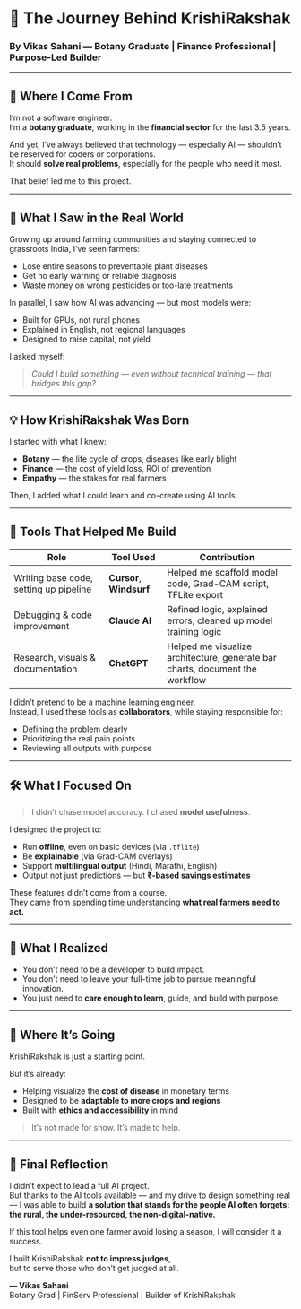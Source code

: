 # 🌱 The Journey Behind KrishiRakshak  
### By Vikas Sahani — Botany Graduate | Finance Professional | Purpose-Led Builder

---

## 🧭 Where I Come From

I’m not a software engineer.  
I’m a **botany graduate**, working in the **financial sector** for the last 3.5 years.

And yet, I’ve always believed that technology — especially AI — shouldn’t be reserved for coders or corporations.  
It should **solve real problems**, especially for the people who need it most.

That belief led me to this project.

---

## 🌾 What I Saw in the Real World

Growing up around farming communities and staying connected to grassroots India, I’ve seen farmers:
- Lose entire seasons to preventable plant diseases
- Get no early warning or reliable diagnosis
- Waste money on wrong pesticides or too-late treatments

In parallel, I saw how AI was advancing — but most models were:
- Built for GPUs, not rural phones
- Explained in English, not regional languages
- Designed to raise capital, not yield

I asked myself:
> _Could I build something — even without technical training — that bridges this gap?_

---

## 💡 How KrishiRakshak Was Born

I started with what I knew:
- **Botany** — the life cycle of crops, diseases like early blight
- **Finance** — the cost of yield loss, ROI of prevention
- **Empathy** — the stakes for real farmers

Then, I added what I could learn and co-create using AI tools.

---

## 🧰 Tools That Helped Me Build

| Role | Tool Used | Contribution |
|------|-----------|--------------|
| Writing base code, setting up pipeline | **Cursor**, **Windsurf** | Helped me scaffold model code, Grad-CAM script, TFLite export |
| Debugging & code improvement | **Claude AI** | Refined logic, explained errors, cleaned up model training logic |
| Research, visuals & documentation | **ChatGPT** | Helped me visualize architecture, generate bar charts, document the workflow |

I didn’t pretend to be a machine learning engineer.  
Instead, I used these tools as **collaborators**, while staying responsible for:
- Defining the problem clearly
- Prioritizing the real pain points
- Reviewing all outputs with purpose

---

## 🛠 What I Focused On

> I didn’t chase model accuracy. I chased **model usefulness**.

I designed the project to:
- Run **offline**, even on basic devices (via `.tflite`)
- Be **explainable** (via Grad-CAM overlays)
- Support **multilingual output** (Hindi, Marathi, English)
- Output not just predictions — but **₹-based savings estimates**

These features didn’t come from a course.  
They came from spending time understanding **what real farmers need to act.**

---

## 🧠 What I Realized

- You don’t need to be a developer to build impact.  
- You don’t need to leave your full-time job to pursue meaningful innovation.  
- You just need to **care enough to learn**, guide, and build with purpose.

---

## 📍 Where It’s Going

KrishiRakshak is just a starting point.

But it’s already:
- Helping visualize the **cost of disease** in monetary terms
- Designed to be **adaptable to more crops and regions**
- Built with **ethics and accessibility** in mind

> It’s not made for show. It’s made to help.

---

## 🙏 Final Reflection

I didn’t expect to lead a full AI project.  
But thanks to the AI tools available — and my drive to design something real — I was able to build **a solution that stands for the people AI often forgets: the rural, the under-resourced, the non-digital-native.**

If this tool helps even one farmer avoid losing a season, I will consider it a success.

I built KrishiRakshak **not to impress judges**,  
but to serve those who don’t get judged at all.

**— Vikas Sahani**  
Botany Grad | FinServ Professional | Builder of KrishiRakshak
